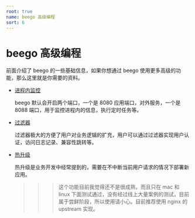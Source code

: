 ```yaml
---
root: true
name: beego 高级编程
sort: 6
---
```


# beego 高级编程

前面介绍了 beego 的一些基础信息，如果你想通过 beego 使用更多高级的功能，那么这里就是你需要的资料。

- [进程内监控](./monitor.md)

	beego 默认会开启两个端口，一个是 8080 应用端口，对外服务，一个是 8088 端口，用于监控进程内的信息，执行定时任务等。

- [过滤器](../mvc/controller/filter.md)

	过滤器极大的方便了用户对业务逻辑的扩充，用户可以通过过滤器实现用户认证，访问日志记录、兼容性跳转等。

- [热升级](/module/grace.md)

	热升级是业务开发中经常提到的，需要在不中断当前用户请求的情况下部署新应用。

	>>>这个功能目前我觉得还不是很成熟，而且只在 mac 和 linux 下面测试通过，没有经过线上大量案例的测试，目前属于尝鲜阶段，所以使用请小心。目前推荐使用 nginx 的 upstream 实现。
